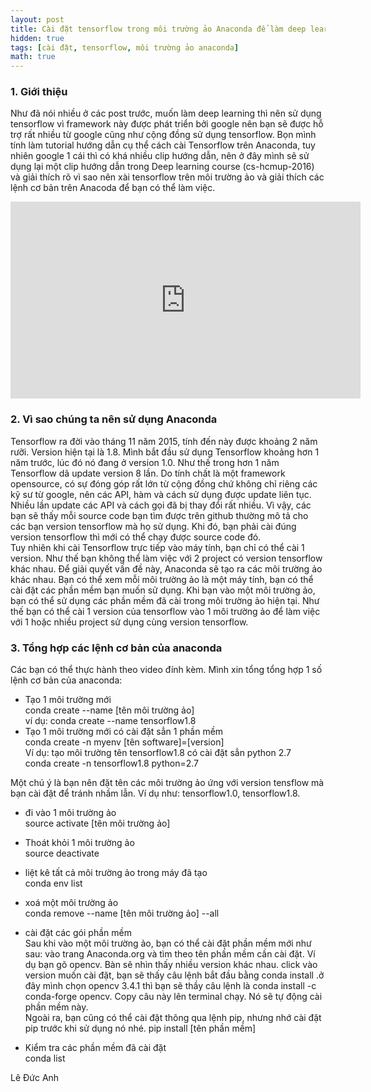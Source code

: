 ```yaml
---
layout: post
title: Cài đặt tensorflow trong môi trường ảo Anaconda để làm deep learning.
hidden: true
tags: [cài đặt, tensorflow, môi trường ảo anaconda]
math: true
---
```

### 1. Giới thiệu <a name="intro"></a>
Như đã nói nhiều ở các post trước, muốn làm deep learning thì nên sử dụng tensorflow vì framework này được phát triển bởi google nên bạn sẽ được hỗ trợ rất nhiều từ google cũng như cộng đồng sử dụng tensorflow. Bọn mình tính làm tutorial hướng dẫn cụ thể cách cài Tensorflow trên Anaconda, tuy nhiên google 1 cái thì có khá nhiều clip hướng dẫn, nên ở đây mình sẽ sử dụng lại một clip hướng dẫn trong Deep learning course (cs-hcmup-2016) và giải thích rõ vì sao nên xài tensorflow trên môi trường ảo và giải thích các lệnh cơ bản trên Anacoda để bạn có thể làm việc.  

<iframe width="560" height="315" src="https://www.youtube.com/watch?v=t_pxnHpRszg" frameborder="0" allow="autoplay; encrypted-media" allowfullscreen></iframe>  


### 2. Vì sao chúng ta nên sử dụng Anaconda <a name="notation"></a>

Tensorflow ra đời vào tháng 11 năm 2015, tính đến này được khoảng 2 năm rưỡi.
Version hiện tại là 1.8. Mình bắt đầu sử dụng Tensorflow khoảng hơn 1 năm trước, lúc đó nó đang ở version 1.0. Như thế trong hơn 1 năm Tensorflow dã update version 8 lần. Do tính chất là một framework opensource, có sự đóng góp rất lớn từ cộng đồng chứ không chỉ riêng các kỹ sư từ google, nên các API, hàm và cách sử dụng được update liên tục. Nhiều lần update các API và cách gọi đã bị thay đổi rất nhiều. Vì vậy, các bạn sẽ thấy mỗi source code bạn tìm được trên github thường mô tả cho các bạn version tensorflow mà họ sử dụng. Khi đó, bạn phải cài đúng version tensorflow thì mới có thể chạy được source code đó.  
Tuy nhiên khi cài Tensorflow trực tiếp vào máy tính, bạn chỉ có thể cài 1 version. Như thế bạn không thể làm việc với 2 project có version tensorflow khác nhau. Để giải quyết vấn đề này, Anaconda sẽ tạo ra các môi trường ảo khác nhau. Bạn có thể xem mỗi môi trường ảo là một máy tính, bạn có thể cài đặt các phần mềm bạn muốn sử dụng. Khi bạn vào một môi trường ảo, bạn có thể sử dụng các phần mềm đã cài trong môi trường ảo hiện tại. Như thế bạn có thể cài 1 version của tensorflow vào 1 môi trường ảo để làm việc với 1 hoặc nhiều project sử dụng cùng version tensorflow.


### 3. Tổng hợp các lệnh cơ bản của anaconda <a name="forward"></a>
Các bạn có thể thực hành theo video đính kèm. Mình xin tổng tổng hợp 1 số lệnh cơ bản của anaconda:
+ Tạo 1 môi trường mới  
conda create --name [tên môi trường ảo]  
ví dụ: conda create --name tensorflow1.8  
+ Tạo 1 môi trường mới có cài đặt sẳn 1 phần mềm  
conda create -n myenv [tên software]=[version]  
Ví dụ: tạo môi trường tên tensorflow1.8 có cài đặt sẳn python 2.7  
conda create -n tensorflow1.8 python=2.7  

Một chú ý là bạn nên đặt tên các môi trường ảo ứng với version tensflow mà bạn cài đặt để tránh nhầm lẫn. Ví dụ như: tensorflow1.0, tensorflow1.8.  

+ đi vào 1 môi trường ảo  
source activate [tên môi trường ảo]  
+ Thoát khỏi 1 môi trường ảo  
source deactivate  

+ liệt kê tất cả môi trường ảo trong máy đã tạo  
conda env list  
+ xoá một môi trường ảo  
conda remove --name [tên môi trường ảo] --all  
+ cài đặt các gói phần mềm  
Sau khi vào một môi trường ảo, bạn có thể cài đặt phần mềm mới như sau: vào trang Anaconda.org và tìm theo tên phần mềm cần cài đặt. Ví dụ bạn gõ opencv. Bàn sẽ nhìn thấy nhiều version khác nhau. click vào version muốn cài đặt, bạn sẽ thấy câu lệnh bắt đầu bằng conda install .ở đây mình chọn opencv 3.4.1 thì bạn sẽ thầy câu lệnh là conda install -c conda-forge opencv. Copy câu này lên terminal chạy. Nó sẽ tự động cài phần mềm này.  
Ngoài ra, bạn cũng có thể cài đặt thông qua lệnh pip, nhưng nhớ cài đặt pip trước khi sử dụng nó nhé. pip install [tên phần mềm]  
+ Kiểm tra các phần mềm đã cài đặt  
conda list



Lê Đức Anh






